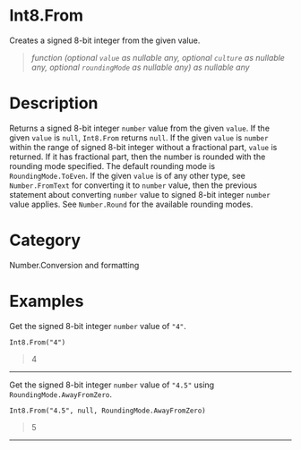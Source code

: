 # Int8.From
Creates a signed 8-bit integer from the given value.
> _function (optional <code>value</code> as nullable any, optional <code>culture</code> as nullable any, optional <code>roundingMode</code> as nullable any) as nullable any_

# Description 
Returns a signed 8-bit integer <code>number</code> value from the given <code>value</code>. If the given <code>value</code> is <code>null</code>, <code>Int8.From</code> returns <code>null</code>.  If the given <code>value</code> is <code>number</code> within the range of signed 8-bit integer without a fractional part, <code>value</code> is returned. If it has fractional part, then the number is rounded with the rounding mode specified. The default rounding mode is <code>RoundingMode.ToEven</code>. If the given <code>value</code> is of any other type, see <code>Number.FromText</code> for converting it to <code>number</code> value, then the previous statement about converting <code>number</code> value to signed 8-bit integer <code>number</code> value applies. See <code>Number.Round</code> for the available rounding modes.
# Category 
Number.Conversion and formatting
# Examples 
Get the signed 8-bit integer <code>number</code> value of <code>"4"</code>.
```
Int8.From("4")
```
> 4
***
Get the signed 8-bit integer <code>number</code> value of <code>"4.5"</code> using <code>RoundingMode.AwayFromZero</code>.
```
Int8.From("4.5", null, RoundingMode.AwayFromZero)
```
> 5
***
